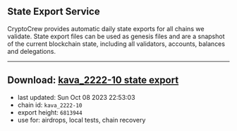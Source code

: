 ## State Export Service
CryptoCrew provides automatic daily state exports for all chains we validate. State export files can be used as genesis files and are a snapshot of the current blockchain state, including all validators, accounts, balances and delegations.

---
**Download: [kava_2222-10 state export](https://dl.ccvalidators.com/SERVICE/kava/kava_2222-10_export_6813944.json)**
---

- last updated: Sun Oct 08 2023 22:53:03
- chain id: `kava_2222-10`
- export height: `6813944`
- use for: airdrops, local tests, chain recovery
